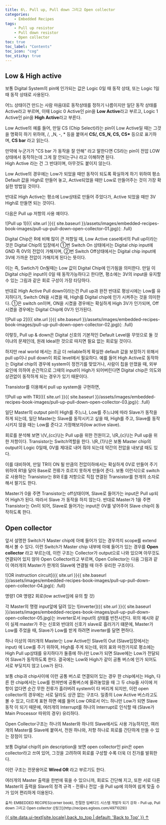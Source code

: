 ```yaml
---
title: 6\. Pull up, Pull down 그리고 Open collector
categories:
    - Embedded Recipes
tags:
    - Pull up resistor
    - Pull down resistor
    - Open collector
toc: true 
toc_label: "Contents" 
toc_icon: "cog"
toc_sticky: true
---
```

## Low & High active
보통 Digital System의 pin에 인가되는 값은 Logic 0일 때 동작 상태, 또는 Logic 1일 때 동작 상태로 사용된다.  

어느 상태이건 만드는 사람 마음대로 동작상태를 정하기 나름이지만 일단 동작 상태를 Active라고 부르며, 이때 Logic 0 Active인 pin을 **Low Active**라고 부르고, Logic 1 Active인 pin을 **High Active**라고 부른다.  

Low Active의 예를 들어, 만일 CS (Chip Select)라는 pin이 Low Active일 때는 그것을 명확히 하기 위하여, /, _N, -, * 등을 붙여서 **CS/, CS_N, CS, CS\*** 등으로 표기하며, **CS bar** 라고 읽는다.  

만약에 누군가가 "CS bar 가 동작을 잘 안해" 라고 말한다면 CS라는 pin이 전압 LOW 상태에서 동작하는데 그게 잘 안되는구나 라고 이해하면 된다.  
High Active 라는 건 그 반대이며, 아무것도 붙이지 않는다.  

Low Active의 경우에는 Low가 되었을 때만 동작이 되도록 확실하게 하기 위하여 평소 Default 값을 High로 만들어 놓고, Active되었을 때만 Low로 만들어주는 것이 가장 확실한 방법일 것이다.  

반대로 High Active는 평소에 Low상태로 만들어 주었다가, Active 되었을 때만 3V High로 만들면 되는 것이다.  

다음은 Pull up 저항의 사용 예이다.  

![Pull up 1]({{ site.url }}{{ site.baseurl }}/assets/images/embedded-recipes-book-images/pull-up-pull-down-open-collector-01.jpg){: .full}  

Digital Chip은 R에 비해 많이 큰 저항일 때, Low Active case에서의 Pull up이라는 것은 Digital Chip의 입장에서 ①번 Switch On 상태에서는 Digital chip input에 GND 즉 0V의 전압이 가해지며, ②번 Switch Off상태에서는 Digital chip input에 3V에 가까운 전압이 가해지게 된다는 뜻이다.  

이는 즉, Swtich가 On될때는 Low 값이 Digital Chip에 인가됨을 의미한다. 만일 이 Digital chip은 input이 0일 때 동작가능하다고 한다면, 평소에는 3V의 input을 유지할 수 있는 그림과 같은 회로 구성이 가장 타당하다.

반대로 High Active Pull down이라는건 Pull up과 완전 반대로 평상시에는 Low를 유지하다가, Switch ON을 시켰을 때, High를 Digital chip에 인가 시켜주는 것을 의미한다. ①은 switch on이며, ON을 시켰을 경우에는 확실하게 High 3V가 인가되며, Off시켰을 경우에는 Digital Chip에 0V가 인가된다.  

![Pull up 2]({{ site.url }}{{ site.baseurl }}/assets/images/embedded-recipes-book-images/pull-up-pull-down-open-collector-02.jpg){: .full}  

이렇듯, Pull up & down은 Digital 신호의 기본적인 Default Level을 무엇으로 둘 것이냐의 문제인데, 원래 Ideal한 것으로 따지면 필요 없는 회로일 것이다.  

하지만 real world 에서는 조금 더 reliable하게 확실한 default 값을 보장하기 위해서 pull up이나 pull down이 회로 level에서 필요하다.
예를 들어 High Active로 동작하는 Digital chip의 경우에 system이 정전기를 맞았거나, 사람이 칩을 만졌을 때, 외부 요인에 의하여 순간적으로 그때의 input이 High가 되어버린다면 Digital chip은 의도와 상관없이 동작하게 되는 경우가 있기 때문이다.  

Transistor를 이용해서 pull up system을 구현하면,  

![Pull up with TR]({{ site.url }}{{ site.baseurl }}/assets/images/embedded-recipes-book-images/pull-up-pull-down-open-collector-03.jpg){: .full}

일단 Master의 output pin이 High를 주느냐, Low를 주느냐에 따라 Slave가 동작을 하게 되는데, 일단 Master는 Slave를 동작시키고 싶을 때, High를 주고, Slave를 동작시키지 않을 때는 Low를 준다고 가정해보자(low active slave).  

회로를 분석해 보면 \\(V_{cc}\\)는 Pull up을 위한 전원이고, \\(R_{c}\\)는 Pull up을 위한 저항이다. Transistor는 Switch역할을 한다. \\(R_{1}\\)은 보통 Master chip의 output이 Logic 0일때, 0V를 제대로 내어 줘야 되는데 약간의 전압을 내보낼 때도 있다.  

이를 대비하여, 만일 TR이 ON 될 만큼의 전압이하에서는 확실하게 0V로 만들어 주기 위하여 R1을 달아 Base로 전류가 흐르지 못하게 만들어 준다. 보통 이런식으로 switch로 사용하는 Transistor는 B와 E를 저항으로 직접 연결된 Transistor를 한개의 소자로 해서 팔기도 한다.  

Master가 0을 주면 Transistor는 off상태이며, Slave로 들어가는 input은 Pull up되어 High가 된다. 따라서 Slave 가 동작을 하지 않는다. 반대로 Master가 1을 주면 Transistor는 On이 되어, Slave로 들어가는 input은 0V를 넣어주어 Slave chip이 동작하도록 한다.  

## Open collector

앞서 설명한 Switch가 Master chip에 아예 들어가 있는 경우까지 scope를 extend 해서 볼 수 있다. 이런 Switch가 Master chip 내부에 아예 들어가 있는 경우를 **Open collector** 라고 부르는데, 이런 구조는 Collector가 output으로 나와 있으며 아무것도 연결되어 있지 않아 Open Collector라고 부르며, 
Open Collector는 다음 그림과 같이 여러개의 Master가 한개의 Slave에 연결될 때 아주 유리한 구조이다.  

![OR instruction circuit]({{ site.url }}{{ site.baseurl }}/assets/images/embedded-recipes-book-images/pull-up-pull-down-open-collector-04.jpg){: .full}

명령1 OR 명령2 회로(low active임에 유의 할 것)  

각 Master의 명령 input앞에 달려 있는 
![inverter]({{ site.url }}{{ site.baseurl }}/assets/images/embedded-recipes-book-images/pull-up-pull-down-open-collector-05.jpg)는 inverter로서 input의 상태를 반전시킨다. 
위의 예시와 같이 실제 master가 주는 신호와 반대의 신호가 slave로 흘러가기 떄문에, Master가 Low를 주었을 때, Slave가 Low를 받게 하려면 inverter를 달면 편하다.  

하나 이상의 여러개의 Master는 Low Active인 Slave의 Out (Slave입장에서는 input) 에 Low를 주기 위하여, High를 주게 되는데, 위의 표와 마찬가지로 평소에는 High Pull up상태를 유지하다가 둘중에 하나만 Low가 되면 Slave에는 Low가 전달되어 Slave가 동작하도록 한다. 
결국에는 Low와 High가 같이 공통 버스에 인가 되어도 서로 부딪치지 않고 Low가 된다.  

보통 chip과 chip사이에 이런 공통 버스로 연결되어 있는 경우 한 chip에서는 High, 다른 한 chip에서는 Low를 한꺼번에 공통버스에 올려놓았을 때 그 두 chip들 사이에 저항이 없다면 순간 무한 전류가 흘러버려 system이 타 버리게 되지만, 이런 open collector의 경우에는 서로 달라도 상관 없는 구조다. 
일종의 Low Active 버스라고도 볼 수 있고, 다르게 표현 하면 예를 들어 Low OR로서 어느 하나만 Low가 되면 Slave 동작 이 되기 때문에, 여러개의 Interrupt를 하나의 Interrupt로 인식할 때 (Slave가 Main Processor 따위의 경우) 유리하다.  

Open Collector구조는 하나의 Master와 하나의 Slave에서도 사용 가능하지만, 여러개의 Master를 Slave에 붙여서, 전원 하나와, 저항 하나로 회로를 간단하게 만들 수 있는 장점이 있다.  

보통 Digital chip의 pin description을 보면 open collector인 pin은 open collector라고 쓰여 있어, 그것을 고려하여 회로를 구성할 수록 더욱 더 진가를 발휘한다.
 
이런 구조는 전문용어로 **Wired OR** 라고 부르기도 한다.  

여러개의 Master 출력을 한번에 묶을 수 있으니까, 회로도 간단해 지고, 또한 서로 다른 Master의 출력을 Slave의 정격 규격 - 전류나 전압 -을 Pull up에 의하여 쉽게 맞출 수가 있어 편리하게 이용된다.

<sub>
출처: EMBEDDED RECIPES(corner book),  
친절한 임베디드 시스템 개발자 되기 강좌 - Pull up, Pull down 그리고 Open collector ([링크](http://recipes.egloos.com/4971029))
</sub>

<a href="#page-title" class="back-to-top">{{ site.data.ui-text[site.locale].back_to_top | default: 'Back to Top' }} &uarr;</a>